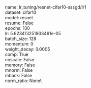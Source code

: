 name: lr_tuning/resnet-cifar10-sssgd/lr1\
dataset: cifar10\
model: resnet\
resume: False\
epochs: 100\
lr: 5.623413251903491e-05\
batch_size: 128\
momentum: 0\
weight_decay: 0.0005\
comp: True\
noscale: False\
memory: False\
mnorm: False\
mback: False\
norm_ratio: None\

